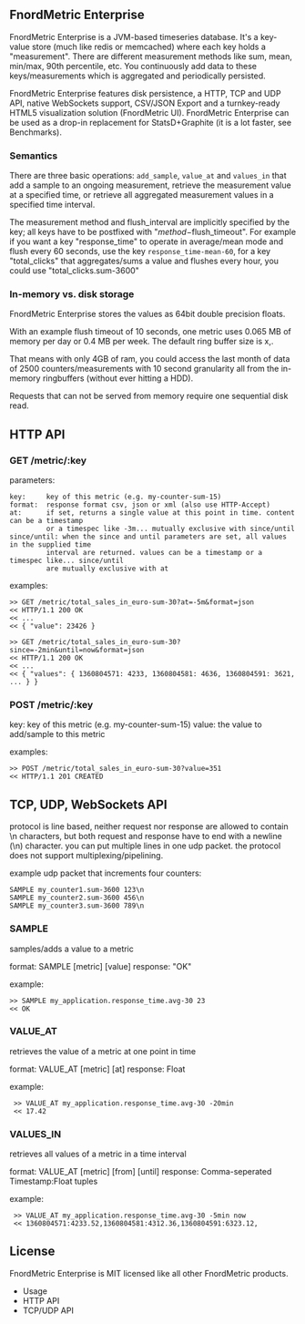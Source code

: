 FnordMetric Enterprise
----------------------

FnordMetric Enterprise is a JVM-based timeseries database. It's a key-value store
(much like redis or memcached) where each key holds a "measurement". There are
different measurement methods like sum, mean, min/max, 90th percentile, etc. You
continuously add data to these keys/measurements which is aggregated and periodically
persisted.

FnordMetric Enterprise features disk persistence, a HTTP, TCP and UDP API, native
WebSockets support, CSV/JSON Export and a turnkey-ready HTML5 visualization solution
(FnordMetric UI). FnordMetric Enterprise can be used as a drop-in replacement for
StatsD+Graphite (it is a lot faster, see Benchmarks).


### Semantics

There are three basic operations: `add_sample`, `value_at` and `values_in` that
add a sample to an ongoing measurement, retrieve the measurement value at a
specified time, or retrieve all aggregated measurement values in a specified time
interval.

The measurement method and flush_interval are implicitly specified by the key;
all keys have to be postfixed with "$method-$flush_timeout". For example if
you want a key "response_time" to operate in average/mean mode and flush every 60
seconds, use the key `response_time-mean-60`, for a key "total_clicks" that
aggregates/sums a value and flushes every hour, you could use "total_clicks.sum-3600"



### In-memory vs. disk storage

FnordMetric Enterprise stores the values as 64bit double precision floats.

With an example flush timeout of 10 seconds, one metric uses 0.065 MB of
memory per day or 0.4 MB per week. The default ring buffer size is x,.

That means with only 4GB of ram, you could access the last month of data of
2500 counters/measurements with 10 second granularity all from the in-memory
ringbuffers (without ever hitting a HDD).

Requests that can not be served from memory require one sequential disk read.




HTTP API
--------

### GET /metric/:key

parameters:

    key:     key of this metric (e.g. my-counter-sum-15)
    format:  response format csv, json or xml (also use HTTP-Accept)
    at:      if set, returns a single value at this point in time. content can be a timestamp
             or a timespec like -3m... mutually exclusive with since/until
    since/until: when the since and until parameters are set, all values in the supplied time
             interval are returned. values can be a timestamp or a timespec like... since/until
             are mutually exclusive with at

examples:

    >> GET /metric/total_sales_in_euro-sum-30?at=-5m&format=json
    << HTTP/1.1 200 OK
    << ...
    << { "value": 23426 }

    >> GET /metric/total_sales_in_euro-sum-30?since=-2min&until=now&format=json
    << HTTP/1.1 200 OK
    << ...
    << { "values": { 1360804571: 4233, 1360804581: 4636, 1360804591: 3621, ... } }



### POST /metric/:key

   key:      key of this metric (e.g. my-counter-sum-15)
   value:    the value to add/sample to this metric

examples:

    >> POST /metric/total_sales_in_euro-sum-30?value=351
    << HTTP/1.1 201 CREATED




TCP, UDP, WebSockets API
------------------------

protocol is line based, neither request nor response are allowed to
contain \n characters, but both request and response have to end with
a newline (\n) character. you can put multiple lines in one udp packet.
the protocol does not support multiplexing/pipelining.

example udp packet that increments four counters:

    SAMPLE my_counter1.sum-3600 123\n
    SAMPLE my_counter2.sum-3600 456\n
    SAMPLE my_counter3.sum-3600 789\n


### SAMPLE

samples/adds a value to a metric

format: SAMPLE [metric] [value]
response: "OK"

example:

    >> SAMPLE my_application.response_time.avg-30 23
    << OK



### VALUE_AT

retrieves the value of a metric at one point in time

format: VALUE_AT [metric] [at]
response: Float

example:

     >> VALUE_AT my_application.response_time.avg-30 -20min
     << 17.42



### VALUES_IN

retrieves all values of a metric in a time interval

format: VALUE_AT [metric] [from] [until]
response: Comma-seperated Timestamp:Float tuples

example:

     >> VALUE_AT my_application.response_time.avg-30 -5min now
     << 1360804571:4233.52,1360804581:4312.36,1360804591:6323.12,




License
-------

FnordMetric Enterprise is MIT licensed like all other FnordMetric products.





+ Usage
+ HTTP API
+ TCP/UDP API




